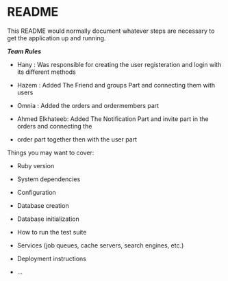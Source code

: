 # README

This README would normally document whatever steps are necessary to get the
application up and running.

***Team Rules***

* Hany : Was responsible for creating the user registeration and login with its different methods

* Hazem : Added The Friend and groups Part and connecting them with users

* Omnia : Added the orders and ordermembers part

* Ahmed Elkhateeb: Added The Notification Part and invite part in the orders and connecting the
* order part together then with the user part


Things you may want to cover:

* Ruby version

* System dependencies

* Configuration

* Database creation

* Database initialization

* How to run the test suite

* Services (job queues, cache servers, search engines, etc.)

* Deployment instructions

* ...